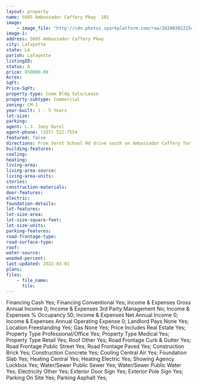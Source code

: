 ```yaml
---
layout: property
name: 5605 Ambassador Caffery Pkwy  101
image:
    - image_file: "http://cdn.photos.sparkplatform.com/raa/20200302225423440736000000.jpg"
image-1:
address: 5605 Ambassador Caffery Pkwy 
city: Lafayette
state: LA
parish: Lafayette
listingID: 
status: A
price: 850000.00
Acres: 
SqFt: 
Price-SqFt: 
property-type: Comm Bldg Sale/Lease
property-subtype: Commercial
zoning: CM-1
year-built: 1 - 5 Years
lot-size: 
parking: 
agent: L.J. Joey Durel
agent-phone: (337) 522-7554
featured: false
directions: From Verot School Rd drive south on Ambassador Caffery for a little over a mile. At Chemin Metarie make a u-turn. Property will be on your right.
building-features: 
cooling: 
heating: 
living-area: 
living-area-source: 
living-area-units: 
stories: 
construction-materials: 
door-features: 
electric: 
foundation-details: 
lot-features: 
lot-size-area: 
lot-size-square-feet: 
lot-size-units: 
parking-features: 
road-frontage-type: 
road-surface-type: 
roof: 
water-source: 
wooded-percent: 
last-updated: 2022-03-01
plans: 
files:
    - file_name:
      file:
---
```

Financing	Cash	Yes;
Financing	Conventional	Yes;
Income & Expenses	Gross Annual Income	0;
Income & Expenses	3rd Party Management	No;
Income & Expenses	% Occupancy	50;
Income & Expenses	Net Annual Income	0;
Income & Expenses	Annual Operating Expense	0;
Landlord Pays	None	Yes;
Location	Freestanding	Yes;
Gas	None	Yes;
Price Includes	Real Estate	Yes;
Property Type	Professional/Office	Yes;
Property Type	Medical	Yes;
Property Type	Retail	Yes;
Roof	Other	Yes;
Road Frontage	Curb & Gutter	Yes;
Road Frontage	Public Street	Yes;
Road Frontage	Paved	Yes;
Construction	Brick	Yes;
Construction	Concrete	Yes;
Cooling	Central Air	Yes;
Foundation	Slab	Yes;
Heating	Central	Yes;
Heating	Electric	Yes;
Showing	Agency Lockbox	Yes;
Water/Sewer	Public Sewer	Yes;
Water/Sewer	Public Water	Yes;
Electricity	Other	Yes;
Exterior	Door Sign	Yes;
Exterior	Pole Sign	Yes;
Parking	On Site	Yes;
Parking	Asphalt	Yes;


